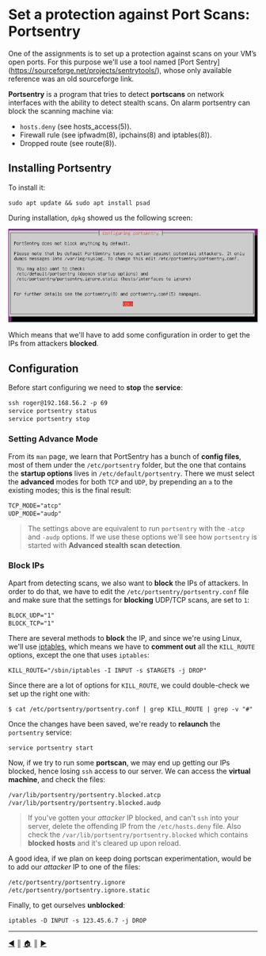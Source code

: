 # Set a protection against Port Scans: Portsentry
One of the assignments is to set up a protection against scans on your VM’s open ports. For this purpose we'll use a tool named [Port Sentry] (https://sourceforge.net/projects/sentrytools/), whose only available reference was an old sourceforge link.

**Portsentry** is a program that tries to detect **portscans** on network interfaces with the ability to detect stealth scans. On alarm portsentry can block the scanning machine via:

* `hosts.deny` (see hosts_access(5)).
* Firewall rule (see ipfwadm(8), ipchains(8) and iptables(8)).
* Dropped route (see route(8)).

## Installing Portsentry
To install it:
```
sudo apt update && sudo apt install psad
```

During installation, `dpkg` showed us the following screen:

![portsentry](images/portsentry.png)

Which means that we'll have to add some configuration in order to get the IPs from attackers **blocked**.

## Configuration
Before start configuring we need to **stop** the **service**:
```
ssh roger@192.168.56.2 -p 69
service portsentry status
service portsentry stop
```

### Setting Advance Mode
From its `man` page, we learn that PortSentry has a bunch of **config files**, most of them under the `/etc/portsentry` folder, but the one that contains the **startup options** lives in `/etc/default/portsentry`. There we must select the **advanced** modes for both `TCP` and `UDP`, by prepending an `a` to the existing modes; this is the final result:
```
TCP_MODE="atcp"
UDP_MODE="audp"
```

> The settings above are equivalent to run `portsentry` with the `-atcp` and `-audp` options. If we use these options we'll see how `portsentry` is started with **Advanced stealth scan detection**.

### Block IPs
Apart from detecting scans, we also want to **block** the IPs of attackers. In order to do that, we have to edit the `/etc/portsentry/portsentry.conf` file and make sure that the settings for **blocking** UDP/TCP scans, are set to `1`:
```
BLOCK_UDP="1"
BLOCK_TCP="1"
```

There are several methods to **block** the IP, and since we're using Linux, we'll use [iptables](https://en.wikipedia.org/wiki/Iptables), which means we have to **comment out** all the `KILL_ROUTE` options, except the one that uses `iptables`:
```
KILL_ROUTE="/sbin/iptables -I INPUT -s $TARGET$ -j DROP"
```

Since there are a lot of options for `KILL_ROUTE`, we could double-check we set up the right one with:
```
$ cat /etc/portsentry/portsentry.conf | grep KILL_ROUTE | grep -v "#"
```

Once the changes have been saved, we're ready to **relaunch** the `portsentry` service:
```
service portsentry start
```

Now, if we try to run some **portscan**, we may end up getting our IPs blocked, hence losing `ssh` access to our server. We can access the **virtual machine**, and check the files:
```
/var/lib/portsentry/portsentry.blocked.atcp
/var/lib/portsentry/portsentry.blocked.audp
```

> If you've gotten your *attacker* IP blocked, and can't `ssh` into your server, delete the offending IP from the `/etc/hosts.deny` file. Also check the `/var/lib/portsentry/portsentry.blocked` which contains **blocked hosts** and it's cleared up upon reload.

A good idea, if we plan on keep doing portscan experimentation, would be to add our *attacker* IP to one of the files:
```
/etc/portsentry/portsentry.ignore
/etc/portsentry/portsentry.ignore.static
```

Finally, to get ourselves **unblocked**:
```
iptables -D INPUT -s 123.45.6.7 -j DROP
```

---
<!-- navigation links -->
[:arrow_backward:][back] ║ [:house:][home] ║ [:arrow_forward:][next]

[home]: ../README.md
[back]: ./dos_protection.md
[next]: ./stop_needless_services.md